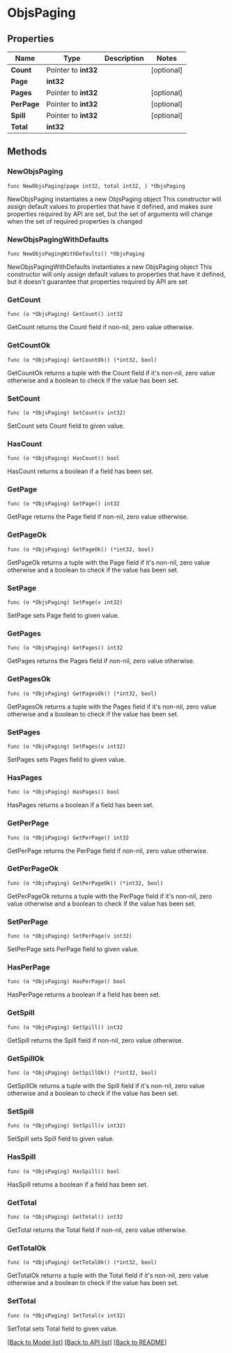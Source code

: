 # ObjsPaging

## Properties

Name | Type | Description | Notes
------------ | ------------- | ------------- | -------------
**Count** | Pointer to **int32** |  | [optional] 
**Page** | **int32** |  | 
**Pages** | Pointer to **int32** |  | [optional] 
**PerPage** | Pointer to **int32** |  | [optional] 
**Spill** | Pointer to **int32** |  | [optional] 
**Total** | **int32** |  | 

## Methods

### NewObjsPaging

`func NewObjsPaging(page int32, total int32, ) *ObjsPaging`

NewObjsPaging instantiates a new ObjsPaging object
This constructor will assign default values to properties that have it defined,
and makes sure properties required by API are set, but the set of arguments
will change when the set of required properties is changed

### NewObjsPagingWithDefaults

`func NewObjsPagingWithDefaults() *ObjsPaging`

NewObjsPagingWithDefaults instantiates a new ObjsPaging object
This constructor will only assign default values to properties that have it defined,
but it doesn't guarantee that properties required by API are set

### GetCount

`func (o *ObjsPaging) GetCount() int32`

GetCount returns the Count field if non-nil, zero value otherwise.

### GetCountOk

`func (o *ObjsPaging) GetCountOk() (*int32, bool)`

GetCountOk returns a tuple with the Count field if it's non-nil, zero value otherwise
and a boolean to check if the value has been set.

### SetCount

`func (o *ObjsPaging) SetCount(v int32)`

SetCount sets Count field to given value.

### HasCount

`func (o *ObjsPaging) HasCount() bool`

HasCount returns a boolean if a field has been set.

### GetPage

`func (o *ObjsPaging) GetPage() int32`

GetPage returns the Page field if non-nil, zero value otherwise.

### GetPageOk

`func (o *ObjsPaging) GetPageOk() (*int32, bool)`

GetPageOk returns a tuple with the Page field if it's non-nil, zero value otherwise
and a boolean to check if the value has been set.

### SetPage

`func (o *ObjsPaging) SetPage(v int32)`

SetPage sets Page field to given value.


### GetPages

`func (o *ObjsPaging) GetPages() int32`

GetPages returns the Pages field if non-nil, zero value otherwise.

### GetPagesOk

`func (o *ObjsPaging) GetPagesOk() (*int32, bool)`

GetPagesOk returns a tuple with the Pages field if it's non-nil, zero value otherwise
and a boolean to check if the value has been set.

### SetPages

`func (o *ObjsPaging) SetPages(v int32)`

SetPages sets Pages field to given value.

### HasPages

`func (o *ObjsPaging) HasPages() bool`

HasPages returns a boolean if a field has been set.

### GetPerPage

`func (o *ObjsPaging) GetPerPage() int32`

GetPerPage returns the PerPage field if non-nil, zero value otherwise.

### GetPerPageOk

`func (o *ObjsPaging) GetPerPageOk() (*int32, bool)`

GetPerPageOk returns a tuple with the PerPage field if it's non-nil, zero value otherwise
and a boolean to check if the value has been set.

### SetPerPage

`func (o *ObjsPaging) SetPerPage(v int32)`

SetPerPage sets PerPage field to given value.

### HasPerPage

`func (o *ObjsPaging) HasPerPage() bool`

HasPerPage returns a boolean if a field has been set.

### GetSpill

`func (o *ObjsPaging) GetSpill() int32`

GetSpill returns the Spill field if non-nil, zero value otherwise.

### GetSpillOk

`func (o *ObjsPaging) GetSpillOk() (*int32, bool)`

GetSpillOk returns a tuple with the Spill field if it's non-nil, zero value otherwise
and a boolean to check if the value has been set.

### SetSpill

`func (o *ObjsPaging) SetSpill(v int32)`

SetSpill sets Spill field to given value.

### HasSpill

`func (o *ObjsPaging) HasSpill() bool`

HasSpill returns a boolean if a field has been set.

### GetTotal

`func (o *ObjsPaging) GetTotal() int32`

GetTotal returns the Total field if non-nil, zero value otherwise.

### GetTotalOk

`func (o *ObjsPaging) GetTotalOk() (*int32, bool)`

GetTotalOk returns a tuple with the Total field if it's non-nil, zero value otherwise
and a boolean to check if the value has been set.

### SetTotal

`func (o *ObjsPaging) SetTotal(v int32)`

SetTotal sets Total field to given value.



[[Back to Model list]](../README.md#documentation-for-models) [[Back to API list]](../README.md#documentation-for-api-endpoints) [[Back to README]](../README.md)


